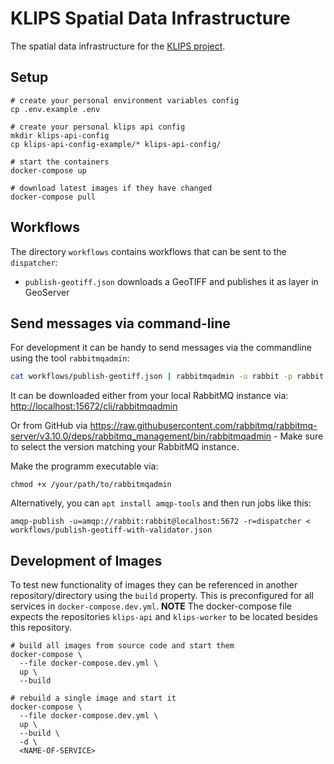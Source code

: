 # KLIPS Spatial Data Infrastructure

The spatial data infrastructure for the [KLIPS project](http://www.klips-projekt.de/).

## Setup

```shell
# create your personal environment variables config
cp .env.example .env

# create your personal klips api config
mkdir klips-api-config
cp klips-api-config-example/* klips-api-config/

# start the containers
docker-compose up

# download latest images if they have changed
docker-compose pull
```

## Workflows

The directory `workflows` contains workflows that can be sent to the `dispatcher`:

- `publish-geotiff.json` downloads a GeoTIFF and publishes it as layer in GeoServer

## Send messages via command-line

For development it can be handy to send messages via the commandline using the tool `rabbitmqadmin`:

```bash
cat workflows/publish-geotiff.json | rabbitmqadmin -u rabbit -p rabbit publish exchange=amq.default routing_key=dispatcher
```

It can be downloaded either from your local RabbitMQ instance via: <http://localhost:15672/cli/rabbitmqadmin>

Or from GitHub via <https://raw.githubusercontent.com/rabbitmq/rabbitmq-server/v3.10.0/deps/rabbitmq_management/bin/rabbitmqadmin> - Make sure to select the version matching your RabbitMQ instance.

Make the programm executable via:

```shell
chmod +x /your/path/to/rabbitmqadmin
```

Alternatively, you can `apt install amqp-tools` and then run jobs like this:

```shell
amqp-publish -u=amqp://rabbit:rabbit@localhost:5672 -r=dispatcher < workflows/publish-geotiff-with-validator.json
```

## Development of Images

To test new functionality of images they can be referenced in another repository/directory using the `build` property. This is preconfigured for all services in `docker-compose.dev.yml`. **NOTE** The docker-compose file expects the repositories `klips-api` and `klips-worker` to be located besides this repository.

```shell
# build all images from source code and start them
docker-compose \
  --file docker-compose.dev.yml \
  up \
  --build

# rebuild a single image and start it
docker-compose \
  --file docker-compose.dev.yml \
  up \
  --build \
  -d \
  <NAME-OF-SERVICE>
```
